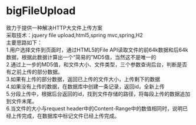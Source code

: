 # bigFileUpload</br>
致力于提供一种解决HTTP大文件上传方案</br>
采取技术：jquery file upload,html5,spring mvc,spring,H2</br>
主要思路如下：</br>
1.用户选择文件到页面时，通过HTML5的File API读取文件的前64k数据和后64k数据，根据此数据计算出一个“简易的”MD5值，当然这不是唯一的</br>
2.通过上一步的MD5值，和文件大小、文件类型，三个参数查询后台，判断是否有之前上传的部分数据。</br>
3.如果有上传的部分数据，返回已上传的文件大小，上传剩下的数据</br>
4.如果没有上传的数据，在数据库中创建一条记录，返回id，全新上传</br>
5.分段上传中，根据后台返回的id，找到文件存储的路径，将每段上传的数据追加到文件末尾。</br>
6.当文件的大小与request header中的Content-Range中的数值相同时，说明已经上传完成，在数据库中标记文件已经上传完成。
